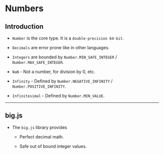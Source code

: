 # Numbers

## Introduction

* `Number` is the core type. It is a `double-precision 64-bit`.

* `Decimals` are error prone like in other languages.

* `Integers` are bounded by `Number.MIN_SAFE_INTEGER` / `Number.MAX_SAFE_INTEGER`.

* `NaN` - Not a number, for division by 0, etc.

* `Infinity` - Defined by `Number.NEGATIVE_INFINITY` / `Number.POSITIVE_INFINITY`.

* `Infinitesimal` - Defined by `Number.MIN_VALUE`.

---

## big.js    

* The `big.js` library provides

    * Perfect decimal math.

    * Safe out of bound integer values.
